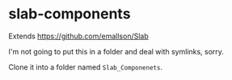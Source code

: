 # slab-components

Extends https://github.com/emallson/Slab

I'm not going to put this in a folder and deal with symlinks, sorry.

Clone it into a folder named `Slab_Componenets`.
